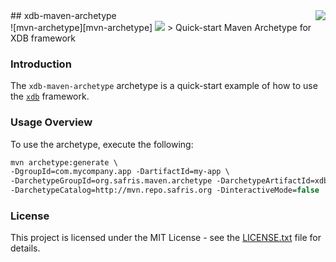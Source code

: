 <img src="https://www.cohesionfirst.org/logo.png" align="right" />
## xdb-maven-archetype<br>![mvn-archetype][mvn-archetype] <a href="https://www.cohesionfirst.org/"><img src="https://img.shields.io/badge/CohesionFirst%E2%84%A2--blue.svg"></a>
> Quick-start Maven Archetype for XDB framework

### Introduction

The `xdb-maven-archetype` archetype is a quick-start example of how to use the [`xdb`][xdb] framework.

### Usage Overview

To use the archetype, execute the following:

  ```tcsh
  mvn archetype:generate \
  -DgroupId=com.mycompany.app -DartifactId=my-app \
  -DarchetypeGroupId=org.safris.maven.archetype -DarchetypeArtifactId=xdb-maven-archetype \
  -DarchetypeCatalog=http://mvn.repo.safris.org -DinteractiveMode=false
  ```

### License

This project is licensed under the MIT License - see the [LICENSE.txt](LICENSE.txt) file for details.

[mvn-archetype]: https://img.shields.io/badge/mvn-archetype-yellow.svg
[xdb]: https://github.com/SevaSafris/xdb